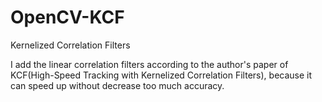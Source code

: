 # OpenCV-KCF
Kernelized Correlation Filters

I add the linear correlation filters according to the author's paper of KCF(High-Speed Tracking with Kernelized Correlation Filters), because it can speed up without decrease too much accuracy.
